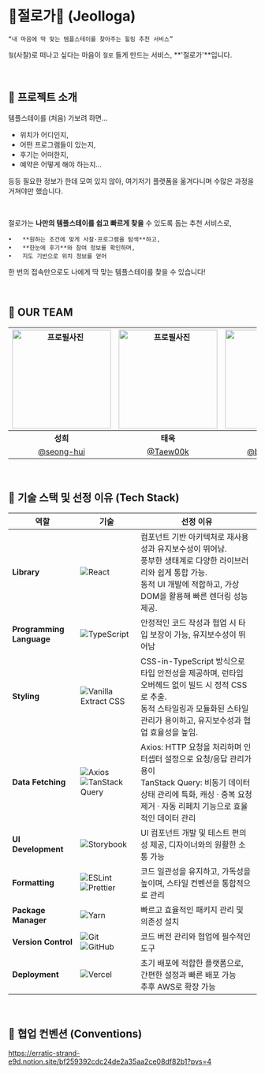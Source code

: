 # 🪷절로가🪷 (Jeolloga)
	“내 마음에 딱 맞는 템플스테이를 찾아주는 힐링 추천 서비스”
`절`(사찰)로 떠나고 싶다는 마음이 `절로` 들게 만드는 서비스, **'절로가'**입니다.

<br />

## 🪷 프로젝트 소개
템플스테이를 (처음) 가보려 하면…
- 위치가 어디인지,
- 어떤 프로그램들이 있는지,
- 후기는 어떠한지,
- 예약은 어떻게 해야 하는지…

등등 필요한 정보가 한데 모여 있지 않아, 여기저기 플랫폼을 옮겨다니며 수많은 과정을 거쳐야만 했습니다.

<br />

절로가는 **나만의 템플스테이를 쉽고 빠르게 찾을** 수 있도록 돕는 추천 서비스로,

```
•	**원하는 조건에 맞게 사찰·프로그램을 탐색**하고,
•	**한눈에 후기**와 참여 정보를 확인하며,
•	지도 기반으로 위치 정보를 얻어
```

한 번의 접속만으로도 나에게 딱 맞는 템플스테이를 찾을 수 있습니다!

<br />

## 👶 OUR TEAM
   <div align="center">
     
| <img src="https://avatars.githubusercontent.com/u/52481403?v=4" width="200" alt="프로필사진"> | <img src="https://avatars.githubusercontent.com/u/127061738?v=4" width="200" alt="프로필사진">  | <img src="https://avatars.githubusercontent.com/u/102952855?v=4" width="200" alt="프로필사진"> |  <img src="https://avatars.githubusercontent.com/u/113450966?v=4" width="200" alt="프로필사진">  |
| :-------------------------------------------------------------------------------------------: | :-------------------------------------------------------------------------------------------: | :-------------------------------------------------------------------------------------------: | :-------------------------------------------------------------------------------------------:
|                            <div align = "center"><b>성희</b></div>                            |                            <div align = "center"><b>태욱</b></div>                            |                            <div align = "center"><b>영경</b></div>                            |                             <div align = "center"><b>예림</b></div>
|                            [@seong-hui](https://github.com/seong-hui)                            |                [@Taew00k](https://github.com/Taew00k)                                 |                       [@bykbyk0401](https://github.com/bykbyk0401)                        |                        [@maylh](https://github.com/maylh)   | 

</div>
<br />

## 🪷 기술 스택 및 선정 이유 (Tech Stack)

| 역할                 | 기술                                                                                                                                                                                                                                                                              | 선정 이유                                                                                                                                                                                                                                           |
| -------------------- | --------------------------------------------------------------------------------------------------------------------------------------------------------------------------------------------------------------------------------------------------------------------------------- | -------------------------------------------------------------------------------------------------------------------------------------------------------------------------------------------------------------------------------------------------- |
| **Library**          | ![React](https://img.shields.io/badge/React-61DAFB?style=for-the-badge&logo=React&logoColor=black)                                                                                                                                                                                | 컴포넌트 기반 아키텍처로 재사용성과 유지보수성이 뛰어남.<br> 풍부한 생태계로 다양한 라이브러리와 쉽게 통합 가능.<br> 동적 UI 개발에 적합하고, 가상 DOM을 활용해 빠른 렌더링 성능 제공.                                                                                                                                                                                      |
| **Programming Language** | ![TypeScript](https://img.shields.io/badge/TypeScript-3178C6?style=for-the-badge&logo=TypeScript&logoColor=white)                                                                                                                                                             | 안정적인 코드 작성과 협업 시 타입 보장이 가능, 유지보수성이 뛰어남                                                                                                                                                                                     |
| **Styling**          | ![Vanilla Extract CSS](https://img.shields.io/badge/Vanilla%20Extract%20CSS-FFDB4F?style=for-the-badge&logo=Vanilla%20Extract&logoColor=black)                                                                                                                                    | CSS-in-TypeScript 방식으로 타입 안전성을 제공하며, 런타임 오버헤드 없이 빌드 시 정적 CSS로 추출.<br> 동적 스타일링과 모듈화된 스타일 관리가 용이하고, 유지보수성과 협업 효율성을 높임.                                                                                                                                             |
| **Data Fetching**    | ![Axios](https://img.shields.io/badge/Axios-5A29E4?style=for-the-badge&logo=Axios&logoColor=white)  ![TanStack Query](https://img.shields.io/badge/TanStack%20Query-FF4154?style=for-the-badge&logo=React%20Query&logoColor=white)                                                  | Axios: HTTP 요청을 처리하며 인터셉터 설정으로 요청/응답 관리가 용이<br>TanStack Query: 비동기 데이터 상태 관리에 특화, 캐싱 · 중복 요청 제거 · 자동 리페치 기능으로 효율적인 데이터 관리                                                                                                     |
| **UI Development**   | ![Storybook](https://img.shields.io/badge/Storybook-FF4785?style=for-the-badge&logo=Storybook&logoColor=white)                                                                                                                                                                    | UI 컴포넌트 개발 및 테스트 편의성 제공, 디자이너와의 원활한 소통 가능                                                                                                                                                                                    |
| **Formatting**       | ![ESLint](https://img.shields.io/badge/ESLint-4B3263?style=for-the-badge&logo=eslint&logoColor=white) ![Prettier](https://img.shields.io/badge/prettier-1A2C34?style=for-the-badge&logo=prettier&logoColor=F7BA3E) | 코드 일관성을 유지하고, 가독성을 높이며, 스타일 컨벤션을 통합적으로 관리                                                                                                                                                                                 |
| **Package Manager**  | ![Yarn](https://img.shields.io/badge/Yarn-2C8EBB?style=for-the-badge&logo=yarn&logoColor=white)                                                                                                                                                                                   | 빠르고 효율적인 패키지 관리 및 의존성 설치                                                                                                                                                                                                               |
| **Version Control**  | ![Git](https://img.shields.io/badge/git-%23F05033.svg?style=for-the-badge&logo=git&logoColor=white) ![GitHub](https://img.shields.io/badge/github-%23121011.svg?style=for-the-badge&logo=github&logoColor=white)                                                                 | 코드 버전 관리와 협업에 필수적인 도구                                                                                                                                                                                                                  |
| **Deployment**       | ![Vercel](https://img.shields.io/badge/Vercel-000000?style=for-the-badge&logo=vercel&logoColor=white)                                                                                                                                                                             | 초기 배포에 적합한 플랫폼으로, 간편한 설정과 빠른 배포 가능<br>추후 AWS로 확장 가능                                                                                                                                                                     |

<br />

## 🪷 협업 컨벤션 (Conventions)
https://erratic-strand-e9d.notion.site/bf259392cdc24de2a35aa2ce08df82b1?pvs=4
